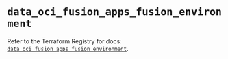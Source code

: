 # `data_oci_fusion_apps_fusion_environment`

Refer to the Terraform Registry for docs: [`data_oci_fusion_apps_fusion_environment`](https://registry.terraform.io/providers/oracle/oci/7.19.0/docs/data-sources/fusion_apps_fusion_environment).
